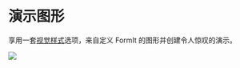 # 演示图形

享用一套[视觉样式](../tool-library/visual-styles.md)选项，来自定义 FormIt 的图形并创建令人惊叹的演示。

![](../.gitbook/assets/screen1.jpg)

